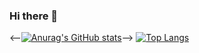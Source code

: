 ### Hi there 👋
<--[![Anurag's GitHub stats](https://github-readme-stats.vercel.app/api?username=L10yx)](https://github.com/anuraghazra/github-readme-stats)-->
[![Top Langs](https://github-readme-stats.vercel.app/api/top-langs/?username=L10yx)](https://github.com/anuraghazra/github-readme-stats)
<!--
**L10yx/L10yx** is a ✨ _special_ ✨ repository because its `README.md` (this file) appears on your GitHub profile.

Here are some ideas to get you started:

- 🔭 I’m currently working on ...
- 🌱 I’m currently learning ...
- 👯 I’m looking to collaborate on ...
- 🤔 I’m looking for help with ...
- 💬 Ask me about ...
- 📫 How to reach me: ...
- 😄 Pronouns: ...
- ⚡ Fun fact: ...
-->
